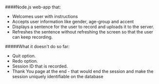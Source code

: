 ####Node.js web-app that:
 * Welcomes user with instructions
 * Accepts user information like gender, age-group and accent
 * Displays a sentence for the user to record and uploads it to the server.
 * Refreshes the sentence without refreshing the screen so that the user can keep recording.

#####What it doesn't do so far:
 * Quit option.
 * Redo option.
 * Session ID that is recorded.
 * Thank You page at the end - that would end the session and make the session uniquely identifiable on the database

